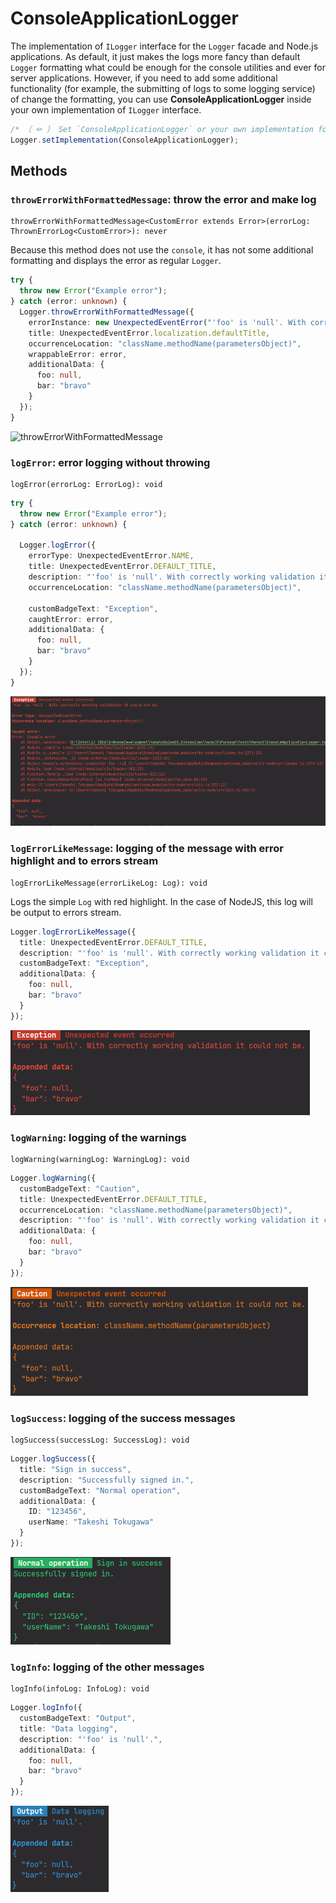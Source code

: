 # **ConsoleApplicationLogger**

The implementation of `ILogger` interface for the `Logger` facade and Node.js applications.
As default, it just makes the logs more fancy than default `Logger` formatting what could be enough for the console
utilities and ever for server applications. However, if you need to add some additional functionality
(for example, the submitting of logs to some logging service) of change the formatting, you can use
**ConsoleApplicationLogger** inside your own implementation of `ILogger` interface.


```typescript
/* 〔 ✏ 〕 Set `ConsoleApplicationLogger` or your own implementation for the `Logger` facade */
Logger.setImplementation(ConsoleApplicationLogger);
```


## Methods

### `throwErrorWithFormattedMessage`: throw the error and make log

```
throwErrorWithFormattedMessage<CustomError extends Error>(errorLog: ThrownErrorLog<CustomError>): never
```

Because this method does not use the `console`, it has not some additional formatting and displays the error as regular
`Logger`.

```typescript
try {
  throw new Error("Example error");
} catch (error: unknown) {
  Logger.throwErrorWithFormattedMessage({
    errorInstance: new UnexpectedEventError("'foo' is 'null'. With correctly working validation it could not be."),
    title: UnexpectedEventError.localization.defaultTitle,
    occurrenceLocation: "className.methodName(parametersObject)",
    wrappableError: error,
    additionalData: {
      foo: null,
      bar: "bravo"
    }
  });
}
```

![throwErrorWithFormattedMessage](Images/throwErrorWithFormattedMessage-Example.png)


### `logError`: error logging without throwing

```
logError(errorLog: ErrorLog): void
```

```typescript
try {
  throw new Error("Example error");
} catch (error: unknown) {

  Logger.logError({
    errorType: UnexpectedEventError.NAME,
    title: UnexpectedEventError.DEFAULT_TITLE,
    description: "'foo' is 'null'. With correctly working validation it could not be.",
    occurrenceLocation: "className.methodName(parametersObject)",

    customBadgeText: "Exception",
    caughtError: error,
    additionalData: {
      foo: null,
      bar: "bravo"
    }
  });
}
```

![logError](Images/logError-Example.png)


### `logErrorLikeMessage`: logging of the message with error highlight and to errors stream

```
logErrorLikeMessage(errorLikeLog: Log): void
```

Logs the simple `Log` with red highlight. In the case of NodeJS, this log will be output to errors stream.

```typescript
Logger.logErrorLikeMessage({
  title: UnexpectedEventError.DEFAULT_TITLE,
  description: "'foo' is 'null'. With correctly working validation it could not be.",
  customBadgeText: "Exception",
  additionalData: {
    foo: null,
    bar: "bravo"
  }
});
```

![logErrorLikeMessage](Images/logErrorLikeMessage-Example.png)


### `logWarning`: logging of the warnings

```
logWarning(warningLog: WarningLog): void
```

```typescript
Logger.logWarning({
  customBadgeText: "Caution",
  title: UnexpectedEventError.DEFAULT_TITLE,
  occurrenceLocation: "className.methodName(parametersObject)",
  description: "'foo' is 'null'. With correctly working validation it could not be.",
  additionalData: {
    foo: null,
    bar: "bravo"
  }
});
```

![logWarning](Images/logWarning-Example.png)


### `logSuccess`: logging of the success messages

```
logSuccess(successLog: SuccessLog): void
```

```typescript
Logger.logSuccess({
  title: "Sign in success",
  description: "Successfully signed in.",
  customBadgeText: "Normal operation",
  additionalData: {
    ID: "123456",
    userName: "Takeshi Tokugawa"
  }
});
```

![logSuccess](Images/logSuccess-Example.png)


### `logInfo`: logging of the other messages

```
logInfo(infoLog: InfoLog): void 
```

```typescript
Logger.logInfo({
  customBadgeText: "Output",
  title: "Data logging",
  description: "'foo' is 'null'.",
  additionalData: {
    foo: null,
    bar: "bravo"
  }
});
```

![logInfo](Images/logInfo-Example.png)
